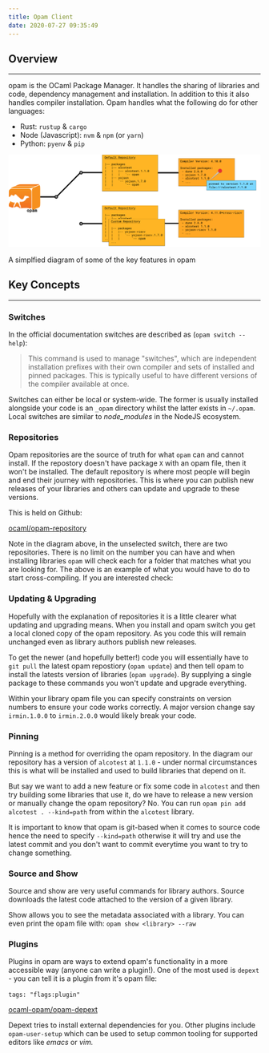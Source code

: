 ```yaml
---
title: Opam Client 
date: 2020-07-27 09:35:49
---
```


## Overview

---

opam is the OCaml Package Manager. It handles the sharing of libraries and code, dependency management and installation. In addition to this it also handles compiler installation. Opam handles what the following do for other languages: 

- Rust: `rustup` & `cargo`
- Node (Javascript): `nvm` & `npm` (or `yarn`)
- Python: `pyenv` & `pip`

![opam client diagram](/images/opam.v1.png)

A simplfied diagram of some of the key features in opam

## Key Concepts

---

### Switches

In the official documentation switches are described as (`opam switch --help`): 

> This command is used to manage "switches", which are independent
installation prefixes with their own compiler and sets of installed and
pinned packages. This is typically useful to have different versions of
the compiler available at once.

Switches can either be local or system-wide. The former is usually installed alongside your code is an `_opam` directory whilst the latter exists in `~/.opam`. Local switches are similar to *node_modules* in the NodeJS ecosystem. 

### Repositories

Opam repositories are the source of truth for what `opam` can and cannot install. If the repostory doesn't have package `X` with an opam file, then it won't be installed. The default repository is where most people will begin and end their journey with repositories. This is where you can publish new releases of your libraries and others can update and upgrade to these versions. 

This is held on Github: 

[ocaml/opam-repository](https://github.com/ocaml/opam-repository)

Note in the diagram above, in the unselected switch, there are two repositories. There is no limit on the number you can have and when installing libraries `opam` will check each for a folder that matches what you are looking for. The above is an example of what you would have to do to start cross-compiling. If you are interested check: 

### Updating & Upgrading

Hopefully with the explanation of repositories it is a little clearer what updating and upgrading means. When you install and opam switch you get a local cloned copy of the opam repository. As you code this will remain unchanged even as library authors publish new releases. 

To get the newer (and hopefully better!) code you will essentially have to `git pull` the latest opam repostiory (`opam update`) and then tell opam to install the latests version of libraries (`opam upgrade`). By supplying a single package to these commands you won't update and upgrade everything. 

Within your library opam file you can specify constraints on version numbers to ensure your code works correctly. A major version change say `irmin.1.0.0` to `irmin.2.0.0` would likely break your code.   

### Pinning

Pinning is a method for overriding the opam repository. In the diagram our repository has a version of `alcotest` at `1.1.0` - under normal circumstances this is what will be installed and used to build libraries that depend on it. 

But say we want to add a new feature or fix some code in `alcotest` and then try building some libraries that use it, do we have to release a new version or manually change the opam repository? No. You can run `opam pin add alcotest . --kind=path` from within the `alcotest` library. 

It is important to know that opam is git-based when it comes to source code hence the need to specify `--kind=path` otherwise it will try and use the latest commit and you don't want to commit everytime you want to try to change something. 

### Source and Show

Source and show are very useful commands for library authors. Source downloads the latest code attached to the version of a given library. 

Show allows you to see the metadata associated with a library. You can even print the opam file with: `opam show <library> --raw`

### Plugins

Plugins in opam are ways to extend opam's functionality in a more accessible way (anyone can write a plugin!). One of the most used is `depext` - you can tell it is a plugin from it's opam file:

`tags: "flags:plugin"`

[ocaml-opam/opam-depext](https://github.com/ocaml-opam/opam-depext)

Depext tries to install external dependencies for you. Other plugins include `opam-user-setup` which can be used to setup common tooling for supported editors like *emacs* or *vim.*
